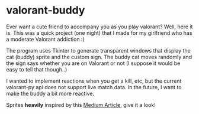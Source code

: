 # valorant-buddy

Ever want a cute friend to accompany you as you play valorant? Well, here it is. This was a quick project (one night) that I made for my girlfriend who has a moderate Valorant addiction :)

The program uses Tkinter to generate transparent windows that display the cat (buddy) sprite and the custom sign. The buddy cat moves randomly and the sign says whether you are on Valorant or not (I suppose it would be easy to tell that though..)

I wanted to implement reactions when you get a kill, etc, but the current valorant-py api does not support live match data. In the future, I want to make the buddy a bit more reactive.

Sprites **heavily** inspired by this [Medium Article](https://medium.com/analytics-vidhya/create-your-own-desktop-pet-with-python-5b369be18868), give it a look!
